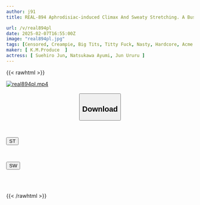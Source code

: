 ```yaml
---
author: j91
title: REAL-894 Aphrodisiac-induced Climax And Sweaty Stretching. A Busty Beauty Is Forced To Drink A Sweat-inducing Aphrodisiac By A Corrupt Instructor And Is Made To Climax While Covered In Sweat.

url: /v/real894pl
date: 2025-02-07T16:55:00Z
image: "real894pl.jpg"
tags: [Censored, Creampie, Big Tits, Titty Fuck, Nasty, Hardcore, Acme · Orgasm	]
maker: [ K.M.Produce  ]
actress: [ Suehiro Jun, Natsukawa Ayumi, Jun Ururu ]
---
```



{{< rawhtml >}}

<div class="video" data-videoid="2Oxdpr8WXlIZkGK">
    <a href="javascript:;">
        <img src="/v/real894pl/real894pl.jpg" width="WIDTH" height="HEIGHT" alt="real894pl.mp4" loading="lazy">
    </a>
</div>

<script type="text/javascript" src="https://j91.asia/asset/on-demand-st.js"></script>

<br>
  <link rel="stylesheet" href="https://j91.asia/asset/bs5.css">
  
  <center>
  <button class="btn btn-primary" type="button" data-bs-toggle="collapse" data-bs-target=".multi-collapse" aria-expanded="false" aria-controls="multiCollapseExample1 multiCollapseExample2"><h2>Download</h2></button></center>
</p>
<div class="row">
  <div class="col">
    <div class="collapse multi-collapse" id="multiCollapseExample1">
      <div class="card card-body">
	      	      <br>
<div class="buttons">  
<p><a href="/v/real894pl/st.html" target="_blank"><button class="btn-hover color-3"><i class="fa fa-download"></i> ST</button></a></p></div>
    </div>
  </div>
</div>
  <div class="col">
    <div class="collapse multi-collapse" id="multiCollapseExample2">
      <div class="card card-body">
	      <br>
<div class="buttons">
<p><a href="/v/real894pl/sw.html" target="_blank"><button class="btn-hover color-2"><i class="fa fa-download"></i> SW</button></a></p></div>
<br><br>
      </div>
    </div>
  </div>
</div>

{{< /rawhtml >}}